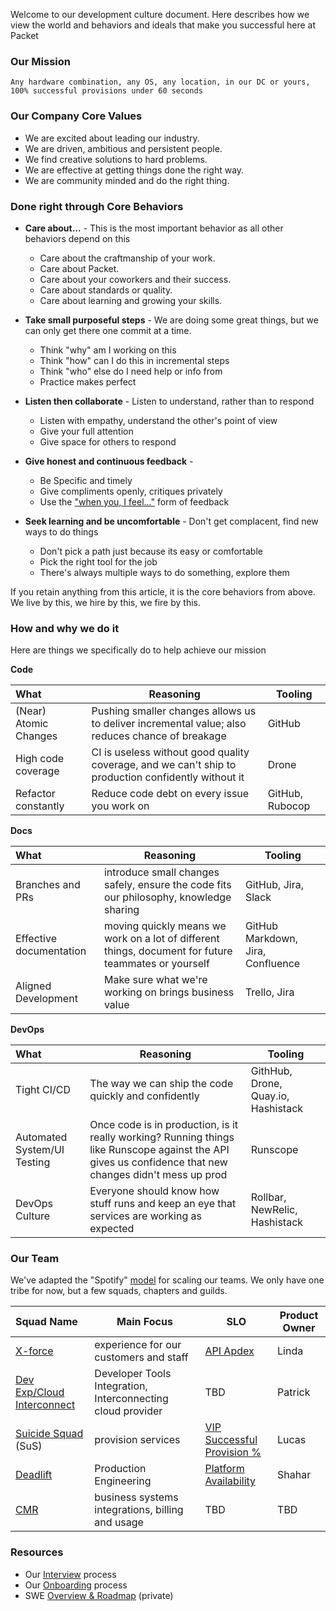 Welcome to our development culture document.  Here describes how we view the world and behaviors and ideals that make you successful here at Packet

### Our Mission

`Any hardware combination, any OS, any location, in our DC or yours, 100% successful provisions under 60 seconds`

### Our Company Core Values

* We are excited about leading our industry.
* We are driven, ambitious and persistent people.
* We find creative solutions to hard problems.
* We are effective at getting things done the right way.
* We are community minded and do the right thing.

### Done right through Core Behaviors

 * __Care about...__ - This is the most important behavior as all other behaviors depend on this
      * Care about the craftmanship of your work.
      * Care about Packet.
      * Care about your coworkers and their success.
      * Care about standards or quality.
      * Care about learning and growing your skills.

 * __Take small purposeful steps__ - We are doing some great things, but we can only get there one commit at a time.
      * Think "why" am I working on this
      * Think "how" can I do this in incremental steps
      * Think "who" else do I need help or info from
      * Practice makes perfect

 * __Listen then collaborate__ - Listen to understand, rather than to respond
      * Listen with empathy, understand the other's point of view
      * Give your full attention
      * Give space for others to respond
     
 * __Give honest and continuous feedback__ - 
      * Be Specific and timely
      * Give compliments openly, critiques privately
      * Use the ["when you, I feel..."](https://www.erikbohlin.net/handouts/Constructive_Feedback.pdf) form of feedback

 * __Seek learning and be uncomfortable__ - Don't get complacent, find new ways to do things
      * Don't pick a path just because its easy or comfortable
      * Pick the right tool for the job
      * There's always multiple ways to do something, explore them      

If you retain anything from this article, it is the core behaviors from above.  We live by this, we hire by this, we fire by this.

### How and why we do it

Here are things we specifically do to help achieve our mission

__Code__

What   | Reasoning | Tooling
:------- | ----- | ---------
(Near) Atomic Changes | Pushing smaller changes allows us to deliver incremental value; also reduces chance of breakage | GitHub
High code coverage | CI is useless without good quality coverage, and we can't ship to production confidently without it | Drone
Refactor constantly | Reduce code debt on every issue you work on | GitHub, Rubocop

__Docs__

What   | Reasoning | Tooling
:------- | ----- | ---------
Branches and PRs | introduce small changes safely, ensure the code fits our philosophy, knowledge sharing | GitHub, Jira, Slack
Effective documentation | moving quickly means we work on a lot of different things, document for future teammates or yourself | GitHub Markdown, Jira, Confluence
Aligned Development | Make sure what we're working on brings business value | Trello, Jira

__DevOps__

What   | Reasoning | Tooling
:------- | ----- | ---------
Tight CI/CD | The way we can ship the code quickly and confidently | GithHub, Drone, Quay.io, Hashistack
Automated System/UI Testing | Once code is in production, is it really working?  Running things like Runscope against the API gives us confidence that new changes didn't mess up prod | Runscope
DevOps Culture| Everyone should know how stuff runs and keep an eye that services are working as expected | Rollbar, NewRelic, Hashistack

### Our Team

We've adapted the "Spotify" [model](https://blog.crisp.se/wp-content/uploads/2012/11/SpotifyScaling.pdf) for scaling our teams.  We only have one tribe for now, but a few squads, chapters and guilds.

Squad Name    | Main Focus | SLO | Product Owner 
:-------------|----------- | --- | ------------- 
[X-force](https://packet.atlassian.net/secure/RapidBoard.jspa?rapidView=60&useStoredSettings=true) |experience for our customers and staff | [API Apdex](https://synthetics.newrelic.com/accounts/45249/monitors/ee8b6b9b-7373-411d-a801-67708572e293/sla?view=daily-sla-report) | Linda
[Dev Exp/Cloud Interconnect]() | Developer Tools Integration, Interconnecting cloud provider | TBD | Patrick
[Suicide Squad](https://packet.atlassian.net/secure/RapidBoard.jspa?rapidView=61&useStoredSettings=true) (SuS) | provision services | [VIP Successful Provision %](https://northstar.packet.net/d/71i_Y0Jmz/vip-provision-metrics?orgId=1) | Lucas
[Deadlift](https://packet.atlassian.net/secure/RapidBoard.jspa?rapidView=65) | Production Engineering | [Platform Availability]() | Shahar
[CMR](https://packet.atlassian.net/secure/RapidBoard.jspa?rapidView=66&projectKey=SWE) | business systems integrations, billing and usage | TBD | TBD


### Resources

* Our [Interview](interview.md) process    
* Our [Onboarding](onboard.md) process    
* SWE [Overview & Roadmap](https://trello.com/b/A814D0t8/software-eng-roadmap) (private)    
